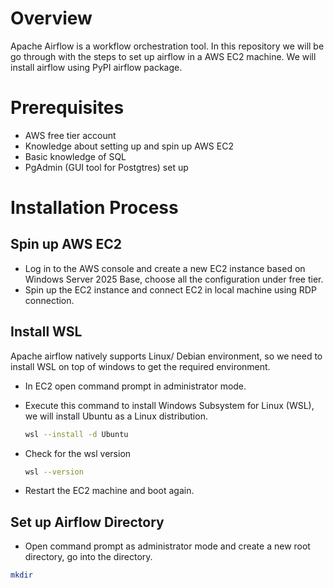 # Overview
Apache Airflow is a workflow orchestration tool. In this repository we will be go through with the steps to set up airflow in a AWS EC2 machine. We will install airflow using PyPI airflow package.

# Prerequisites
- AWS free tier account
- Knowledge about setting up and spin up AWS EC2
- Basic knowledge of SQL
- PgAdmin (GUI tool for Postgtres) set up

# Installation Process
## Spin up AWS EC2
- Log in to the AWS console and create a new EC2 instance based on Windows Server 2025 Base, choose all the configuration under free tier.
- Spin up the EC2 instance and connect EC2 in local machine using RDP connection.
## Install WSL
Apache airflow natively supports Linux/ Debian environment, so we need to install WSL on top of windows to get the required environment.
- In EC2 open command prompt in administrator mode.
- Execute this command to install Windows Subsystem for Linux (WSL), we will install Ubuntu as a Linux distribution.
  
  ```bash
  wsl --install -d Ubuntu
- Check for the wsl version

   ```bash
   wsl --version
- Restart the EC2 machine and boot again.
## Set up Airflow Directory
- Open command prompt as administrator mode and create a new root directory, go into the directory.

```bash
mkdir 
